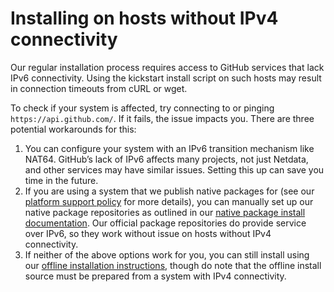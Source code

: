 # Installing on hosts without IPv4 connectivity


Our regular installation process requires access to GitHub services that lack IPv6 connectivity. Using the kickstart install script on such hosts may result in connection timeouts from cURL or wget.

To check if your system is affected, try connecting to or pinging `https://api.github.com/`. If it fails, the issue impacts you.
There are three potential workarounds for this:

1. You can configure your system with an IPv6 transition mechanism like NAT64. GitHub’s lack of IPv6 affects many projects, not just Netdata, and other services may have similar issues. Setting this up can save you time in the future.
2. If you are using a system that we publish native packages for (see our [platform support policy](/docs/netdata-agent/versions-and-platforms.md) for more details), you can manually set up our native package repositories as outlined in our [native package install documentation](/packaging/installer/methods/packages.md). Our official package repositories do provide service over IPv6, so they work without issue on hosts without IPv4 connectivity.
3. If neither of the above options work for you, you can still install using our [offline installation instructions](/packaging/installer/methods/offline.md), though do note that the offline install source must be prepared from a system with IPv4 connectivity.